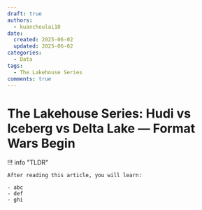 ```yaml
---
draft: true
authors:
  - kuanchoulai10
date:
  created: 2025-06-02
  updated: 2025-06-02
categories:
  - Data
tags:
  - The Lakehouse Series
comments: true
---
```


# The Lakehouse Series: Hudi vs Iceberg vs Delta Lake — Format Wars Begin

!!! info "TLDR"

    After reading this article, you will learn:

    - abc
    - def
    - ghi


<!-- more -->
